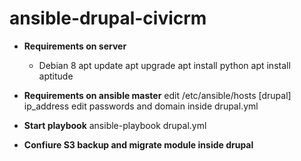 # ansible-drupal-civicrm
- **Requirements on server**
  - Debian 8
apt update
apt upgrade
apt install python
apt install aptitude

- **Requirements on ansible master**
edit /etc/ansible/hosts
[drupal]
ip_address
edit passwords and domain inside drupal.yml

- **Start playbook**
ansible-playbook drupal.yml

- **Confiure S3 backup and migrate module inside drupal**
